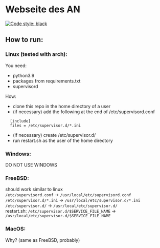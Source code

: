 # Webseite des AN
[![Code style: black](https://img.shields.io/badge/code%20style-black-000000.svg)](https://github.com/psf/black)

## How to run:
### Linux (tested with arch):
You need:
- python3.9
- packages from requirements.txt
- supervisord

How:
- clone this repo in the home directory of a user
- (if necessary) add the following at the end of /etc/supervisord.conf
```
  [include]
  files = /etc/supervisor.d/*.ini
```
- (if necessary) create /etc/supervisor.d/
- run restart.sh as the user of the home directory

### Windows:
DO NOT USE WINDOWS

### FreeBSD:
should work similar to linux  
`/etc/supervisord.conf`   -> `/usr/local/etc/supervisord.conf`  
`/etc/supervisor.d/*.ini` -> `/usr/local/etc/supervisor.d/*.ini`  
`/etc/supervisor.d/`      -> `/usr/local/etc/supervisor.d/`  
restart.sh: `/etc/supervisor.d/$SERVICE_FILE_NAME` -> `/usr/local/etc/supervisor.d/$SERVICE_FILE_NAME`

### MacOS:
Why? (same as FreeBSD, probably)
